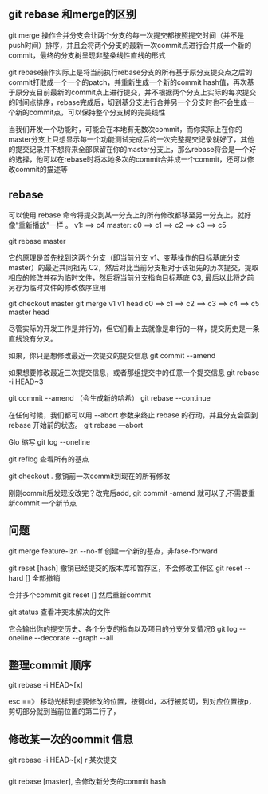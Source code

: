 ## git rebase 和merge的区别 

git merge 操作合并分支会让两个分支的每一次提交都按照提交时间（并不是push时间）排序，并且会将两个分支的最新一次commit点进行合并成一个新的commit，最终的分支树呈现非整条线性直线的形式

git rebase操作实际上是将当前执行rebase分支的所有基于原分支提交点之后的commit打散成一个一个的patch，并重新生成一个新的commit hash值，再次基于原分支目前最新的commit点上进行提交，并不根据两个分支上实际的每次提交的时间点排序，rebase完成后，切到基分支进行合并另一个分支时也不会生成一个新的commit点，可以保持整个分支树的完美线性 

当我们开发一个功能时，可能会在本地有无数次commit，而你实际上在你的master分支上只想显示每一个功能测试完成后的一次完整提交记录就好了，其他的提交记录并不想将来全部保留在你的master分支上，那么rebase将会是一个好的选择，他可以在rebase时将本地多次的commit合并成一个commit，还可以修改commit的描述等



## rebase 
可以使用 rebase 命令将提交到某一分支上的所有修改都移至另一分支上，就好像“重新播放”一样 。 
v1:                        ==>  c4
master:   c0 ==> c1 ==> c2 ==> c3 ==> c5

git rebase master 
 

 它的原理是首先找到这两个分支（即当前分支 v1、变基操作的目标基底分支 master）的最近共同祖先 C2，然后对比当前分支相对于该祖先的历次提交，提取相应的修改并存为临时文件，然后将当前分支指向目标基底 C3, 最后以此将之前另存为临时文件的修改依序应用 

 git checkout master 
 git merge v1 
v1                                   head
c0 ==> c1 ==> c2 ==> c3 ==> c4 ==> c5
master                                  head 



尽管实际的开发工作是并行的，但它们看上去就像是串行的一样，提交历史是一条直线没有分叉。

 


 如果，你只是想修改最近一次提交的提交信息 
 git commit --amend



 如果想要修改最近三次提交信息，或者那组提交中的任意一个提交信息 
 git rebase -i HEAD~3 

 git commit --amend  （会生成新的哈希）
 git rebase --continue 



在任何时候，我们都可以用 --abort 参数来终止 rebase 的行动，并且分支会回到 rebase 开始前的状态。
 git rebase —abort 





Glo    缩写   git log --oneline

git reflog 查看所有的基点


git checkout .   撤销前一次commit到现在的所有修改

刚刚commit后发现没改完？改完后add, git commit -amend 就可以了,不需要重新commit 一个新节点

## 问题 

git merge feature-lzn --no-ff 创建一个新的基点，非fase-forward  



git reset [hash]   撤销已经提交的版本库和暂存区，不会修改工作区
git reset --hard []  全部撤销 


合并多个commit 
git reset [] 
然后重新commit  


git status 查看冲突未解决的文件 



它会输出你的提交历史、各个分支的指向以及项目的分支分叉情况ß
git log --oneline --decorate --graph --all

## 整理commit 顺序
git rebase -i HEAD~[x]

esc ==》 移动光标到想要修改的位置，按键dd，本行被剪切，到对应位置按p，剪切部分就到当前位置的第二行了，

## 修改某一次的commit 信息
git rebase -i HEAD~[x]
r 某次提交


### 
git rebase [master], 会修改新分支的commit hash